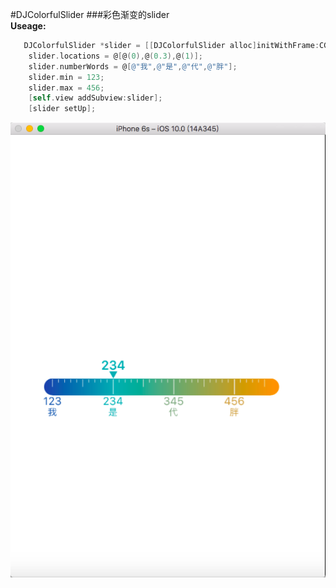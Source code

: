 #DJColorfulSlider
###彩色渐变的slider  
**Useage:**  
```Objective-C
   DJColorfulSlider *slider = [[DJColorfulSlider alloc]initWithFrame:CGRectMake(30, 400, 300, 70)];
    slider.locations = @[@(0),@(0.3),@(1)];
    slider.numberWords = @[@"我",@"是",@"代",@"胖"];
    slider.min = 123;
    slider.max = 456;
    [self.view addSubview:slider];
    [slider setUp];
```
    
![](https://raw.githubusercontent.com/DaiJunMaster/DJColorfulSlider/master/QQ20161021-1.png)
